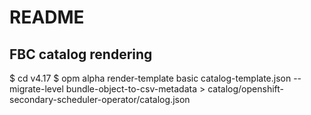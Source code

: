 # README

## FBC catalog rendering

$ cd v4.17
$ opm alpha render-template basic catalog-template.json --migrate-level bundle-object-to-csv-metadata > catalog/openshift-secondary-scheduler-operator/catalog.json
